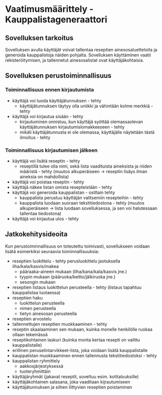 # Vaatimusmäärittely - Kauppalistageneraattori

## Sovelluksen tarkoitus

Sovelluksen avulla käyttäjät voivat tallentaa reseptien ainesosaluetteloita ja generoida kauppalistoja näiden pohjalta. Sovelluksen käyttäminen vaatii rekisteröitymisen, ja tallennetut ainesosalistat ovat käyttäjäkohtaisia.

## Sovelluksen perustoiminnallisuus

### Toiminnallisuus ennen kirjautumista

* käyttäjä voi luoda käyttäjätunnuksen - tehty
	* käyttäjätunnuksen täytyy olla uniikki ja vähintään kolme merkkiä - tehty
* käyttäjä voi kirjautua sisään - tehty
	* kirjautuminen onnistuu, kun käyttäjä syöttää olemassaolevan käyttäjätunnuksen kirjautumislomakkeeseen - tehty
	* mikäli käyttäjätunnusta ei ole olemassa, käyttäjälle näytetään tästä ilmoitus - tehty

### Toiminnallisuus kirjautumisen jälkeen

* käyttäjä voi lisätä reseptin - tehty
	* reseptillä tulee olla nimi, sekä lista vaadituista aineksista ja niiden määristä - tehty (muutos alkuperäiseen -> reseptin lisäys ilman aineksia on mahdollista)
* käyttäjä voi poistaa reseptin - tehty
* käyttäjä näkee listan omista resepteistään - tehty
* käyttäjä voi generoida kauppalistan - osittain tehty
	* kauppalista perustuu käyttäjän valitsemiin resepteihin - tehty
	* kauppalista luodaan suoraan tekstitiedostona - tehty (muutos alkuperäiseen -> lista luodaan sovelluksessa, ja sen voi halutessaan tallentaa tiedostona)
* käyttäjä voi kirjautua ulos - tehty

## Jatkokehitysideoita

Kun perustoiminnallisuus on toteutettu toimivasti, sovellukseen voidaan lisätä esimerkiksi seuraavia toiminnallisuuksia:

* reseptien luokittelu - tehty perusluokittelu jaotuksella liha/kala/kasvis/makea
	* pääraaka-aineen mukaan (liha/kana/kala/kasvis jne.)
	* tyypin mukaan (pääruoka/keitto/jälkiruoka jne.)
	* sesongin mukaan
* reseptien listaus luokittelun perusteella - tehty (listaus tapahtuu kauppalistaa luotaessa)
* reseptien haku
	* luokittelun perusteella
	* nimen perusteella
	* tietyn ainesosan perusteella
* reseptien arvostelu
* tallennettujen reseptien muokkaaminen - tehty
* reseptin skaalaaminen sen mukaan, kuinka monelle henkilölle ruokaa ollaan tekemässä
* reseptikohtainen laskuri (kuinka monta kertaa resepti on valittu kauppalistalle)
* erillinen peruselintarvikkeet-lista, joka voidaan lisätä kauppalistalle
* kauppalistan muokkaaminen ennen tallennusta tekstitiedostoksi - tehty
* kauppalistan ryhmittely
	* aakkosjärjestyksessä
	* tuoteryhmittäin
* käyttäjäryhmät (jakavat reseptit, soveltuu esim. kotitalouksille)
* käyttäjäkohtainen salasana, joka vaaditaan kijrautumiseen
* käyttäjätunnuksen ja siihen liittyvien reseptien poistaminen
